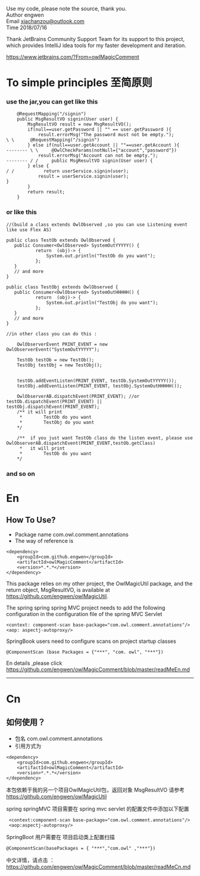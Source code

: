 Use my code, please note the source, thank you.            
 Author engwen            
 Email xiachanzou@outlook.com            
 Time 2018/07/16
 
Thank JetBrains Community Support Team for its support to this project, which provides IntelliJ idea tools 
for my faster development and iteration.

 <url>https://www.jetbrains.com/?From=owlMagicComment

#  To simple principles   至简原则

### use the jar,you can get like this
    
        @RequestMapping("/signin")
        public MsgResultVO signin(User user) {
            MsgResultVO result = new MsgResultVO();
            if(null==user.getPassword || "" == user.getPassword ){
                result.errorMsg("The password must not be empty.");                \ \      @RequestMapping("/signin")
            } else if(null==user.getAccount || ""==user.getAccount ){      -------- \ \     @OwlCheckParams(notNull={"account","password"})
                result.errorMsg("Account can not be empty.");              -------- / /     public MsgResultVO signin(User user) {
            } else {                                                               / /           return userService.signin(user);
                result = userService.signin(user);                                          }
            }
            return result;
        }
        
  ### or like this
   
    //(build a class extends OwlObserved ,so you can use Listening event like use Flex AS)
    
    public class TestOb extends OwlObserved {
       public Consumer<OwlObserved> SystemOutYYYYY() {
               return  (obj)-> {
                   System.out.println("TestOb do you want");
               };
       }
       // and more       
    }
    
    public class TestObj extends OwlObserved {
       public Consumer<OwlObserved> SystemOutHHHHH() {
               return  (obj)-> {
                   System.out.println("TestObj do you want");
               };
       }
       // and more
    }
    
    //in other class you can do this :
    
        OwlObserverEvent PRINT_EVENT = new OwlObserverEvent("SystemOutYYYYY");
        
        TestOb testOb = new TestOb();
        TestObj testObj = new TestObj();
        
        
        testOb.addEventListen(PRINT_EVENT, testOb.SystemOutYYYYY());
        testObj.addEventListen(PRINT_EVENT, testObj.SystemOutHHHHH());
        
        OwlObserverAB.dispatchEvent(PRINT_EVENT); //or testOb.dispatchEvent(PRINT_EVENT) || testObj.dispatchEvent(PRINT_EVENT);
        /** it will print
         *        TestOb do you want
         *        TestObj do you want
        */
        
        /**  if you just want TestOb class do the listen event, please use OwlObserverAB.dispatchEvent(PRINT_EVENT,testOb.getClass)
         *   it will print
         *        TestOb do you want
        */        
        

   
###  and so on

#  En

##  How To Use?

* Package name
com.owl.comment.annotations
* The way of reference is

```
<dependency>
    <groupId>com.github.engwen</groupId>
    <artifactId>owlMagicComment</artifactId>
    <version>*.*.*</version>
</dependency>
```

This package relies on my other project, the OwlMagicUtil package, and the return object, MsgResultVO, is available at https://github.com/engwen/owlMagicUtil.

The spring spring spring MVC project needs to add the following configuration in the configuration file of the spring MVC Servlet

    <context: component-scan base-package="com.owl.comment.annotations"/>
    <aop: aspectj-autoproxy/>

SpringBook users need to configure scans on project startup classes

    @ComponentScan (base Packages = {"***", "com. owl", "***"})

En details ,please click <url>https://github.com/engwen/owlMagicComment/blob/master/readMeEn.md

-----
#  Cn

## 如何使用？
#### 

* 包名
com.owl.comment.annotations
* 引用方式为
```
<dependency>
    <groupId>com.github.engwen</groupId>
    <artifactId>owlMagicComment</artifactId>
    <version>*.*.*</version>
</dependency>
```

本包依赖于我的另一个项目OwlMagicUtil包，返回对象 MsgResultVO 请参考 https://github.com/engwen/owlMagicUtil

spring springMVC 项目需要在  spring mvc servlet 的配置文件中添加以下配置

     <context:component-scan base-package="com.owl.comment.annotations"/>
     <aop:aspectj-autoproxy/>
    
 SpringBoot 用户需要在 项目启动类上配置扫描
 
    @ComponentScan(basePackages = { "***","com.owl" ,"***"})




中文详情，请点击 ：<url>https://github.com/engwen/owlMagicComment/blob/master/readMeCn.md
